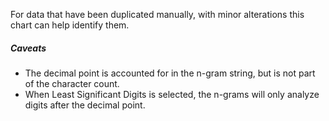 For data that have been duplicated manually, with minor alterations this chart can help identify them.

##### Caveats

-   The decimal point is accounted for in the n-gram string, but is not part of the character count.
-   When Least Significant Digits is selected, the n-grams will only analyze digits after the decimal point.
